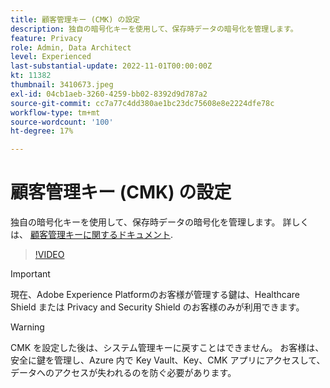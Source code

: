 ```yaml
---
title: 顧客管理キー (CMK) の設定
description: 独自の暗号化キーを使用して、保存時データの暗号化を管理します。
feature: Privacy
role: Admin, Data Architect
level: Experienced
last-substantial-update: 2022-11-01T00:00:00Z
kt: 11382
thumbnail: 3410673.jpeg
exl-id: 04cb1aeb-3260-4259-bb02-8392d9d787a2
source-git-commit: cc7a77c4dd380ae1bc23dc75608e8e2224dfe78c
workflow-type: tm+mt
source-wordcount: '100'
ht-degree: 17%

---
```


# 顧客管理キー (CMK) の設定

独自の暗号化キーを使用して、保存時データの暗号化を管理します。 詳しくは、 [顧客管理キーに関するドキュメント](https://experienceleague.adobe.com/docs/experience-platform/landing/governance-privacy-security/customer-managed-keys.html?lang=ja).

>[!VIDEO](https://video.tv.adobe.com/v/3410673/?quality=12&learn=on)

>[!IMPORTANT]
>
> 現在、Adobe Experience Platformのお客様が管理する鍵は、Healthcare Shield または Privacy and Security Shield のお客様のみが利用できます。

>[!WARNING]
>
>CMK を設定した後は、システム管理キーに戻すことはできません。 お客様は、安全に鍵を管理し、Azure 内で Key Vault、Key、CMK アプリにアクセスして、データへのアクセスが失われるのを防ぐ必要があります。
